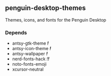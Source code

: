 ## penguin-desktop-themes

Themes, icons, and fonts for the Penguin Desktop

### Depends
* antsy-gtk-theme ***!***
* antsy-icon-theme ***!***
* antsy-wallpaper ***!***
* nerd-fonts-hack *!**!***
* noto-fonts-emoji
* xcursor-neutral

